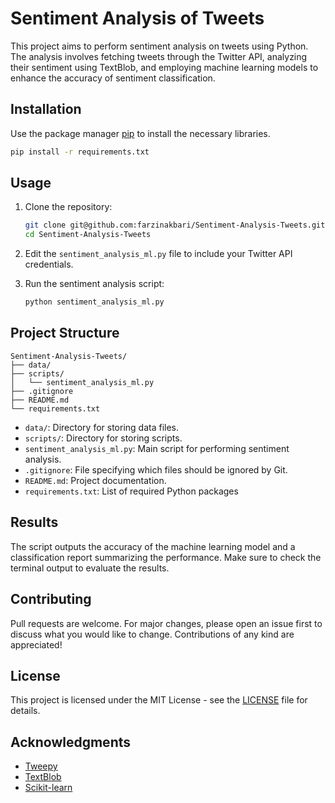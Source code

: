 # Sentiment Analysis of Tweets

This project aims to perform sentiment analysis on tweets using Python. The analysis involves fetching tweets through the Twitter API, analyzing their sentiment using TextBlob, and employing machine learning models to enhance the accuracy of sentiment classification.

## Installation

Use the package manager [pip](https://pip.pypa.io/en/stable/) to install the necessary libraries.

```bash
pip install -r requirements.txt
```
 ## Usage 

 1. Clone the repository:
    
    ```bash
    git clone git@github.com:farzinakbari/Sentiment-Analysis-Tweets.git
    cd Sentiment-Analysis-Tweets
    ```
 2. Edit the `sentiment_analysis_ml.py` file to include your Twitter API credentials.
 3. Run the sentiment analysis script:
    ```bash
    python sentiment_analysis_ml.py
    ```
## Project Structure

```
Sentiment-Analysis-Tweets/
├── data/
├── scripts/
│   └── sentiment_analysis_ml.py
├── .gitignore
├── README.md
└── requirements.txt

```
* `data/`: Directory for storing data files.
* `scripts/`: Directory for storing scripts.
* `sentiment_analysis_ml.py`: Main script for performing sentiment analysis.
* `.gitignore`: File specifying which files should be ignored by Git.
* `README.md`: Project documentation.
* `requirements.txt`: List of required Python packages

## Results
The script outputs the accuracy of the machine learning model and a classification report summarizing the performance. Make sure to check the terminal output to evaluate the results.

## Contributing
Pull requests are welcome. For major changes, please open an issue first to discuss what you would like to change. Contributions of any kind are appreciated!

## License
This project is licensed under the MIT License - see the [LICENSE](https://github.com/FarzinAkbari/Sentiment-Analysis-Tweets/blob/main/LICENSE) file for details.

## Acknowledgments
* [Tweepy](https://www.tweepy.org/?form=MG0AV3)
* [TextBlob](https://textblob.readthedocs.io/en/dev/?form=MG0AV3)
* [Scikit-learn](https://scikit-learn.org/stable/)



